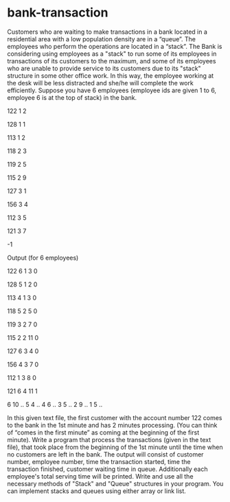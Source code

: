 # bank-transaction


Customers who are waiting to make transactions in a bank located in a residential area with a low population density are in a “queue”. 
The employees who perform the operations are located in a “stack”. 
The Bank is considering using employees as a "stack" to run some of its employees in transactions of its customers to the maximum, 
and some of its employees who are unable to provide service to its customers due to its "stack" structure in some other office work. 
In this way, the employee working at the desk will be less distracted and she/he will complete the work efficiently. 
Suppose you have 6 employees (employee ids are given 1 to 6, employee 6 is at the top of stack)  in the bank. 

 
122 1 2

128 1 1

113 1 2

118 2 3

119 2 5

115 2 9

127 3 1

156 3 4

112 3 5

121 3 7

-1
 
 
 
 
 
Output (for 6 employees) 
 
122 6 1 3 0

128 5 1 2 0

113 4 1 3 0

118 5 2 5 0

119 3 2 7 0

115 2 2 11 0

127 6 3 4 0

156 4 3 7 0

112 1 3 8 0

121 6 4 11 1

 
6 10 ..
5 4 ..
4 6 ..
3 5 ..
2 9 ..
1 5  ..
 
In this given text file, the first customer with the account number 122 comes to the bank in the 1st minute and has 2 minutes processing.
(You can think of “comes in the first minute” as coming at the beginning of the first minute). 
Write a program that process the transactions (given in the text file), that took place from the beginning of the 1st minute until 
the time when no customers are left in the bank. The output will consist of customer number, employee number, time the transaction 
started, time the transaction finished, customer waiting time in queue. Additionally each employee's total serving time will be printed.
Write and use all the necessary methods of "Stack" and "Queue" structures in your program. You can implement stacks and queues using 
either array or link list. 
